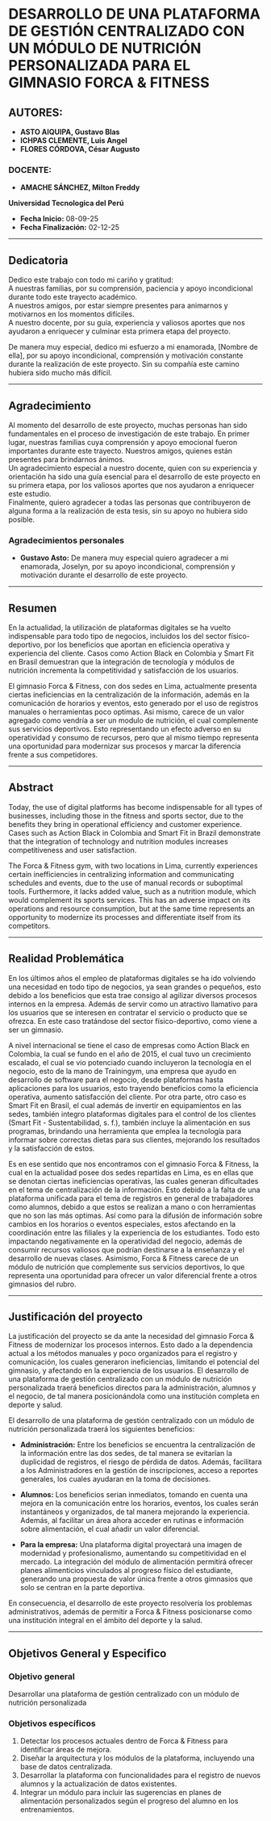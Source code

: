 # DESARROLLO DE UNA PLATAFORMA DE GESTIÓN CENTRALIZADO CON UN MÓDULO DE NUTRICIÓN PERSONALIZADA PARA EL GIMNASIO FORCA & FITNESS

## AUTORES:
- **ASTO AIQUIPA, Gustavo Blas**
- **ICHPAS CLEMENTE, Luis Angel**
- **FLORES CÓRDOVA, César Augusto**

### DOCENTE:
- **AMACHE SÁNCHEZ, Milton Freddy**

**Universidad Tecnologica del Perú**

- **Fecha Inicio:** 08-09-25  
- **Fecha Finalización:** 02-12-25  

---

## Dedicatoria
Dedico este trabajo con todo mi cariño y gratitud:  
A nuestras familias, por su comprensión, paciencia y apoyo incondicional durante todo este trayecto académico.  
A nuestros amigos, por estar siempre presentes para animarnos y motivarnos en los momentos difíciles.  
A nuestro docente, por su guía, experiencia y valiosos aportes que nos ayudaron a enriquecer y culminar esta primera etapa del proyecto.  

De manera muy especial, dedico mi esfuerzo a mi enamorada, [Nombre de ella], por su apoyo incondicional, comprensión y motivación constante durante la realización de este proyecto. Sin su compañía este camino hubiera sido mucho más difícil.  

---

## Agradecimiento
Al momento del desarrollo de este proyecto, muchas personas han sido fundamentales en el proceso de investigación de este trabajo. En primer lugar, nuestras familias cuya comprensión y apoyo emocional fueron importantes durante este trayecto. Nuestros amigos, quienes están presentes para brindarnos ánimos.  
Un agradecimiento especial a nuestro docente, quien con su experiencia y orientación ha sido una guía esencial para el desarrollo de este proyecto en su primera etapa, por los valiosos aportes que nos ayudaron a enriquecer este estudio.  
Finalmente, quiero agradecer a todas las personas que contribuyeron de alguna forma a la realización de esta tesis, sin su apoyo no hubiera sido posible.  

### Agradecimientos personales
- **Gustavo Asto:** De manera muy especial quiero agradecer a mi enamorada, Joselyn, por su apoyo incondicional, comprensión y motivación durante el desarrollo de este proyecto.  

---

## Resumen
En la actualidad, la utilización de plataformas digitales se ha vuelto indispensable para todo tipo de negocios, incluidos los del sector físico-deportivo, por los beneficios que aportan en eficiencia operativa y experiencia del cliente. Casos como Action Black en Colombia y Smart Fit en Brasil demuestran que la integración de tecnología y módulos de nutrición incrementa la competitividad y satisfacción de los usuarios.  

El gimnasio Forca & Fitness, con dos sedes en Lima, actualmente presenta ciertas ineficiencias en la centralización de la información, además en la comunicación de horarios y eventos, esto generado por el uso de registros manuales o herramientas poco optimas. Asi mismo, carece de un valor agregado como vendría a ser un modulo de nutrición, el cual complemente sus servicios deportivos. Esto representando un efecto adverso en su operatividad y consumo de recursos, pero que al mismo tiempo representa una oportunidad para modernizar sus procesos y marcar la diferencia frente a sus competidores.  

---

## Abstract
Today, the use of digital platforms has become indispensable for all types of businesses, including those in the fitness and sports sector, due to the benefits they bring in operational efficiency and customer experience. Cases such as Action Black in Colombia and Smart Fit in Brazil demonstrate that the integration of technology and nutrition modules increases competitiveness and user satisfaction.  

The Forca & Fitness gym, with two locations in Lima, currently experiences certain inefficiencies in centralizing information and communicating schedules and events, due to the use of manual records or suboptimal tools. Furthermore, it lacks added value, such as a nutrition module, which would complement its sports services. This has an adverse impact on its operations and resource consumption, but at the same time represents an opportunity to modernize its processes and differentiate itself from its competitors.  

---

## Realidad Problemática
En los últimos años el empleo de plataformas digitales se ha ido volviendo una necesidad en todo tipo de negocios, ya sean grandes o pequeños, esto debido a los beneficios que esta trae consigo al agilizar diversos procesos internos en la empresa. Además de servir como un atractivo llamativo para los usuarios que se interesen en contratar el servicio o producto que se ofrezca. En este caso tratándose del sector físico-deportivo, como viene a ser un gimnasio.  

A nivel internacional se tiene el caso de empresas como Action Black en Colombia, la cual se fundo en el año de 2015, el cual tuvo un crecimiento escalado, el cual se vio potenciado cuando incluyeron la tecnología en el negocio, esto de la mano de Trainingym, una empresa que ayudo en desarrollo de software para el negocio, desde plataformas hasta aplicaciones para los usuarios, esto trayendo beneficios como la eficiencia operativa, aumento satisfacción del cliente. Por otra parte, otro caso es Smart Fit en Brasil, el cual además de invertir en equipamientos en las sedes, también integro plataformas digitales para el control de los clientes (Smart Fit - Sustentabilidad, s. f.), también incluye la alimentación en sus programas, brindando una herramienta que emplea la tecnología para informar sobre correctas dietas para sus clientes, mejorando los resultados y la satisfacción de estos.  

Es en ese sentido que nos encontramos con el gimnasio Forca & Fitness, la cual en la actualidad posee dos sedes repartidas en Lima, es en ellas que se denotan ciertas ineficiencias operativas, las cuales generan dificultades en el tema de centralización de la información. Esto debido a la falta de una plataforma unificada para el tema de registros en general de trabajadores como alumnos, debido a que estos se realizan a mano o con herramientas que no son las más optimas. Así como para la difusión de información sobre cambios en los horarios o eventos especiales, estos afectando en la coordinación entre las filiales y la experiencia de los estudiantes. Todo esto impactando negativamente en la operatividad del negocio, además de consumir recursos valiosos que podrían destinarse a la enseñanza y el desarrollo de nuevas clases. Asimismo, Forca & Fitness carece de un módulo de nutrición que complemente sus servicios deportivos, lo que representa una oportunidad para ofrecer un valor diferencial frente a otros gimnasios del rubro.  

---

## Justificación del proyecto
La justificación del proyecto se da ante la necesidad del gimnasio Forca & Fitness de modernizar los procesos internos. Esto dado a la dependencia actual a los métodos manuales y poco organizados para el registro y comunicación, los cuales generaron ineficiencias, limitando el potencial del gimnasio, y afectando en la experiencia de los usuarios. El desarrollo de una plataforma de gestión centralizado con un módulo de nutrición personalizada traerá beneficios directos para la administración, alumnos y el negocio, de tal manera posicionándola como una institución completa en deporte y salud.  

El desarrollo de una plataforma de gestión centralizado con un módulo de nutrición personalizada traerá los siguientes beneficios:  

- **Administración:** Entre los beneficios se encuentra la centralización de la información entre las dos sedes, de tal manera se evitarían la duplicidad de registros, el riesgo de pérdida de datos. Además, facilitara a los Administradores en la gestión de inscripciones, acceso a reportes generales, los cuales ayudaran en la toma de decisiones.  

- **Alumnos:** Los beneficios serian inmediatos, tomando en cuenta una mejora en la comunicación entre los horarios, eventos, los cuales serán instantáneos y organizados, de tal manera mejorando la experiencia. Además, al facilitar un área ahora acceder en rutinas e información sobre alimentación, el cual añadir un valor diferencial.  

- **Para la empresa:** Una plataforma digital proyectará una imagen de modernidad y profesionalismo, aumentando su competitividad en el mercado. La integración del módulo de alimentación permitirá ofrecer planes alimenticios vinculados al progreso físico del estudiante, generando una propuesta de valor única frente a otros gimnasios que solo se centran en la parte deportiva.  

En consecuencia, el desarrollo de este proyecto resolvería los problemas administrativos, además de permitir a Forca & Fitness posicionarse como una institución integral en el ámbito del deporte y la salud.  

---

## Objetivos General y Especifico

### Objetivo general
Desarrollar una plataforma de gestión centralizado con un módulo de nutrición personalizada  

### Objetivos específicos
1. Detectar los procesos actuales dentro de Forca & Fitness para identificar áreas de mejora.  
2. Diseñar la arquitectura y los módulos de la plataforma, incluyendo una base de datos centralizada.  
3. Desarrollar la plataforma con funcionalidades para el registro de nuevos alumnos y la actualización de datos existentes.  
4. Integrar un módulo para incluir las sugerencias en planes de alimentación personalizados según el progreso del alumno en los entrenamientos.  

